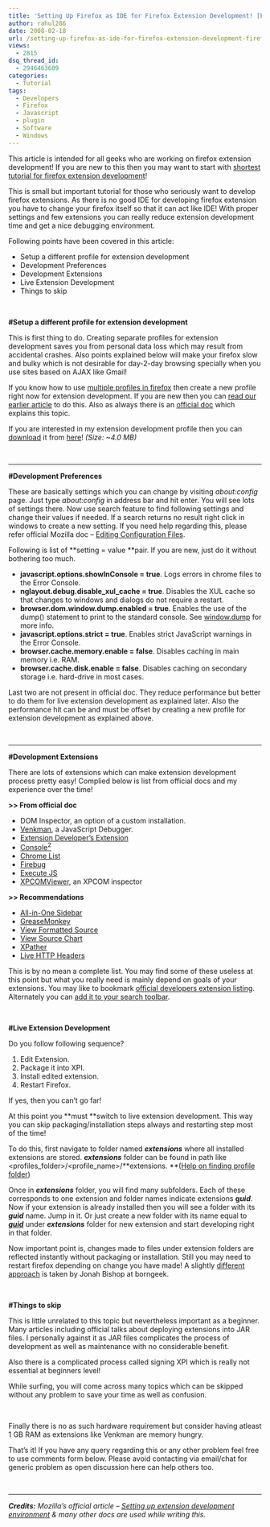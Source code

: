 ```yaml
---
title: 'Setting Up Firefox as IDE for Firefox Extension Development! [Firefox Developers]'
author: rahul286
date: 2008-02-18
url: /setting-up-firefox-as-ide-for-firefox-extension-development-firefox-developers/
views:
  - 2815
dsq_thread_id:
  - 2946463609
categories:
  - Tutorial
tags:
  - Developers
  - Firefox
  - Javascript
  - plugin
  - Software
  - Windows
---
```

This article is intended for all geeks who are working on firefox extension development! If you are new to this then you may want to start with [shortest tutorial for firefox extension development][1]!

This is small but important tutorial for those who seriously want to develop firefox extensions. As there is no good IDE for developing firefox extension you have to change your firefox itself so that it can act like IDE! With proper settings and few extensions you can really reduce extension development time and get a nice debugging environment.

Following points have been covered in this article:

  * Setup a different profile for extension development 
  * Development Preferences 
  * Development Extensions 
  * Live Extension Development 
  * Things to skip 

&#160;

**#Setup a different profile for extension development**

This is first thing to do. Creating separate profiles for extension development saves you from personal data loss which may result from accidental crashes. Also points explained below will make your firefox slow and bulky which is not desirable for day-2-day browsing specially when you use sites based on AJAX like Gmail!

If you know how to use [multiple profiles in firefox][2] then create a new profile right now for extension development. If you are new then you can [read our earlier article][2] to do this. Also as always there is an <a href="http://kb.mozillazine.org/Profile_Manager" onclick="_gaq.push(['_trackEvent', 'outbound-article', 'http://kb.mozillazine.org/Profile_Manager', 'official doc']);" >official doc</a> which explains this topic.

If you are interested in my extension development profile then you can <a href="http://pub.rtcamp.com/firefox/Dev.zip" onclick="_gaq.push(['_trackEvent', 'outbound-article', 'http://pub.rtcamp.com/firefox/Dev.zip', 'download']);" >download</a> it from <a href="http://pub.rtcamp.com/firefox/Dev.zip" onclick="_gaq.push(['_trackEvent', 'outbound-article', 'http://pub.rtcamp.com/firefox/Dev.zip', 'here']);" >here</a>! *(Size: ~4.0 MB)*

&#160;

****

**#Development Preferences**

These are basically settings which you can change by visiting *about:config* page. Just type *about:config* in address bar and hit enter. You will see lots of settings there. Now use search feature to find following settings and change their values if needed. If a search returns no result right click in windows to create a new setting. If you need help regarding this, please refer official Mozilla doc &#8211; <a href="http://www.mozilla.org/support/firefox/edit" onclick="_gaq.push(['_trackEvent', 'outbound-article', 'http://www.mozilla.org/support/firefox/edit', 'Editing Configuration Files']);" >Editing Configuration Files</a>.

Following is list of **setting = value **pair. If you are new, just do it without bothering too much.

  * **javascript.options.showInConsole = true**. Logs errors in chrome files to the Error Console. 
  * **nglayout.debug.disable\_xul\_cache = true**. Disables the XUL cache so that changes to windows and dialogs do not require a restart. 
  * **browser.dom.window.dump.enabled = true**. Enables the use of the dump() statement to print to the standard console. See <a href="http://developer.mozilla.org/en/docs/DOM:window.dump" onclick="_gaq.push(['_trackEvent', 'outbound-article', 'http://developer.mozilla.org/en/docs/DOM:window.dump', 'window.dump']);" >window.dump</a> for more info. 
  * **javascript.options.strict = true**. Enables strict JavaScript warnings in the Error Console. 
  * **browser.cache.memory.enable = false**. Disables caching in main memory i.e. RAM. 
  * **browser.cache.disk.enable = false**. Disables caching on secondary storage i.e. hard-drive in most cases. 

Last two are not present in official doc. They reduce performance but better to do them for live extension development as explained later. Also the performance hit can be and must be offset by creating a new profile for extension development as explained above.

&#160;

****

**#Development Extensions**

There are lots of extensions which can make extension development process pretty easy! Complied below is list from official docs and my experience over the time!

**>> From official doc**

  * DOM Inspector, an option of a custom installation. 
  * <a href="https://addons.mozilla.org/en-US/firefox/addon/216" onclick="_gaq.push(['_trackEvent', 'outbound-article', 'https://addons.mozilla.org/en-US/firefox/addon/216', 'Venkman']);" >Venkman</a>, a JavaScript Debugger. 
  * <a href="http://ted.mielczarek.org/code/mozilla/extensiondev/" onclick="_gaq.push(['_trackEvent', 'outbound-article', 'http://ted.mielczarek.org/code/mozilla/extensiondev/', 'Extension Developer&#8217;s Extension']);" >Extension Developer&#8217;s Extension</a> 
  * <a href="https://addons.mozilla.org/en-US/firefox/addon/1815" onclick="_gaq.push(['_trackEvent', 'outbound-article', 'https://addons.mozilla.org/en-US/firefox/addon/1815', 'Console2']);" >Console<sup>2</sup></a> 
  * <a href="https://addons.mozilla.org/firefox/4453" onclick="_gaq.push(['_trackEvent', 'outbound-article', 'https://addons.mozilla.org/firefox/4453', 'Chrome List']);" >Chrome List</a> 
  * <a href="https://addons.mozilla.org/en-US/firefox/addon/1843" onclick="_gaq.push(['_trackEvent', 'outbound-article', 'https://addons.mozilla.org/en-US/firefox/addon/1843', 'Firebug']);" >Firebug</a> 
  * <a href="https://addons.mozilla.org/de/firefox/addon/1729" onclick="_gaq.push(['_trackEvent', 'outbound-article', 'https://addons.mozilla.org/de/firefox/addon/1729', 'Execute JS']);" >Execute JS</a> 
  * <a href="http://xpcomviewer.mozdev.org" onclick="_gaq.push(['_trackEvent', 'outbound-article', 'http://xpcomviewer.mozdev.org', 'XPCOMViewer']);" >XPCOMViewer</a>, an XPCOM inspector 

**>> Recommendations**

  * <a href="https://addons.mozilla.org/en-US/firefox/addon/1027" onclick="_gaq.push(['_trackEvent', 'outbound-article', 'https://addons.mozilla.org/en-US/firefox/addon/1027', 'All-in-One Sidebar']);" >All-in-One Sidebar</a> 
  * <a href="https://addons.mozilla.org/en-US/firefox/addon/748" onclick="_gaq.push(['_trackEvent', 'outbound-article', 'https://addons.mozilla.org/en-US/firefox/addon/748', 'GreaseMonkey']);" >GreaseMonkey</a> 
  * <a href="https://addons.mozilla.org/en-US/firefox/addon/697" onclick="_gaq.push(['_trackEvent', 'outbound-article', 'https://addons.mozilla.org/en-US/firefox/addon/697', 'View Formatted Source']);" >View Formatted Source</a> 
  * <a href="https://addons.mozilla.org/en-US/firefox/addon/655" onclick="_gaq.push(['_trackEvent', 'outbound-article', 'https://addons.mozilla.org/en-US/firefox/addon/655', 'View Source Chart']);" >View Source Chart</a> 
  * <a href="https://addons.mozilla.org/en-US/firefox/addon/1192" onclick="_gaq.push(['_trackEvent', 'outbound-article', 'https://addons.mozilla.org/en-US/firefox/addon/1192', 'XPather']);" >XPather</a> 
  * <a href="http://addons.mozilla.org/firefox/addon/3829" onclick="_gaq.push(['_trackEvent', 'outbound-article', 'http://addons.mozilla.org/firefox/addon/3829', 'Live HTTP Headers']);" >Live HTTP Headers</a> 

This is by no mean a complete list. You may find some of these useless at this point but what you really need is mainly depend on goals of your extensions. You may like to bookmark <a href="https://addons.mozilla.org/en-US/firefox/browse/type:1/cat:4" onclick="_gaq.push(['_trackEvent', 'outbound-article', 'https://addons.mozilla.org/en-US/firefox/browse/type:1/cat:4', 'official developers extension listing']);" >official developers extension listing</a>. Alternately you can [add it to your search toolbar][3].

&#160;

**#Live Extension Development**

Do you follow following sequence?

  1. Edit Extension. 
  2. Package it into XPI. 
  3. Install edited extension. 
  4. Restart Firefox. 

If yes, then you can&#8217;t go far! 

At this point you **must **switch to live extension development. This way you can skip packaging/installation steps always and restarting step most of the time!

To do this, first navigate to folder named ***extensions*** where all installed extensions are stored. ***extensions*** folder can be found in path like <profiles\_folder>/<profile\_name>/**extensions. **(<a href="http://kb.mozillazine.org/Profile_folder" onclick="_gaq.push(['_trackEvent', 'outbound-article', 'http://kb.mozillazine.org/Profile_folder', 'Help on finding profile folder']);" >Help on finding profile folder</a>)

Once in ***extensions*** folder, you will find many subfolders. Each of these corresponds to one extension and folder names indicate extensions **g*uid***. Now if your extension is already installed then you will see a folder with its ***guid*** name. Jump in it. Or just create a new folder with its name equal to ***<u>guid</u>*** under ***extensions*** folder for new extension and start developing right in that folder. 

Now important point is, changes made to files under extension folders are reflected instantly without packaging or installation. Still you may need to restart firefox depending on change you have made! A slightly <a href="http://www.borngeek.com/firefox/toolbar-tutorial/ch_4.html" onclick="_gaq.push(['_trackEvent', 'outbound-article', 'http://www.borngeek.com/firefox/toolbar-tutorial/ch_4.html', 'different approach']);" >different approach</a> is taken by Jonah Bishop at borngeek.

&#160;

**#Things to skip**

This is little unrelated to this topic but nevertheless important as a beginner. Many articles including official talks about deploying extensions into JAR files. I personally against it as JAR files complicates the process of development as well as maintenance with no considerable benefit. 

Also there is a complicated process called signing XPI which is really not essential at beginners level!

While surfing, you will come across many topics which can be skipped without any problem to save your time as well as confusion.

&#160;

Finally there is no as such hardware requirement but consider having atleast 1 GB RAM as extensions like Venkman are memory hungry. 

That&#8217;s it! If you have any query regarding this or any other problem feel free to use comments form below. Please avoid contacting via email/chat for generic problem as open discussion here can help others too.

&#160;

****

***Credits:** Mozilla&#8217;s official article &#8211; *<a href="http://developer.mozilla.org/en/docs/Setting_up_extension_development_environment" onclick="_gaq.push(['_trackEvent', 'outbound-article', 'http://developer.mozilla.org/en/docs/Setting_up_extension_development_environment', 'Setting up extension development environment']);" ><em>Setting up extension development environment</em></a>* & many other docs are used while writing this.*

 [1]: http://devilsworkshop.org/2007/09/28/shortest-tutorial-for-firefox-extensiontoolbar-development/
 [2]: http://devilsworkshop.org/2007/05/04/multiple-firefox-profiles-at-the-same-time-firefox-command-line-arguments-trick/
 [3]: http://devilsworkshop.org/2008/02/06/searching-search-plugin-from-search-bar-firefox-trick/
